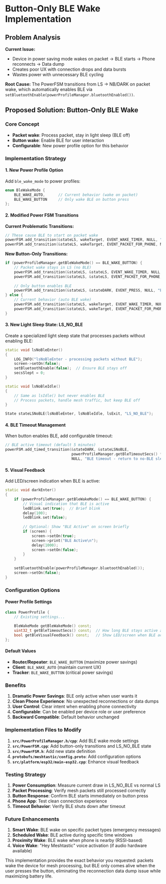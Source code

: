 # Button-Only BLE Wake Implementation

## Problem Analysis

**Current Issue:**
- Device in power saving mode wakes on packet → BLE starts → Phone reconnects → Data dump
- Creates poor UX with connection drops and data bursts
- Wastes power with unnecessary BLE cycling

**Root Cause:**
The PowerFSM transitions from LS → NB/DARK on packet wake, which automatically enables BLE via `setBluetoothEnable(powerProfileManager.bluetoothEnabled())`.

## Proposed Solution: Button-Only BLE Wake

### Core Concept
- **Packet wake**: Process packet, stay in light sleep (BLE off)
- **Button wake**: Enable BLE for user interaction
- **Configurable**: New power profile option for this behavior

### Implementation Strategy

#### 1. New Power Profile Option
Add `ble_wake_mode` to power profiles:
```cpp
enum BleWakeMode {
    BLE_WAKE_AUTO,      // Current behavior (wake on packet)
    BLE_WAKE_BUTTON     // Only wake BLE on button press
};
```

#### 2. Modified Power FSM Transitions

**Current Problematic Transitions:**
```cpp
// These cause BLE to start on packet wake
powerFSM.add_transition(&stateLS, wakeTarget, EVENT_WAKE_TIMER, NULL, "Wake timer");
powerFSM.add_transition(&stateLS, wakeTarget, EVENT_PACKET_FOR_PHONE, NULL, "Received packet");
```

**New Button-Only Transitions:**
```cpp
if (powerProfileManager.getBleWakeMode() == BLE_WAKE_BUTTON) {
    // Packet wake stays in LS (no BLE)
    powerFSM.add_transition(&stateLS, &stateLS, EVENT_WAKE_TIMER, NULL, "Wake timer (no BLE)");
    powerFSM.add_transition(&stateLS, &stateLS, EVENT_PACKET_FOR_PHONE, NULL, "Packet processed (no BLE)");
    
    // Only button enables BLE
    powerFSM.add_transition(&stateLS, &stateDARK, EVENT_PRESS, NULL, "Button wake (enable BLE)");
} else {
    // Current behavior (auto BLE wake)
    powerFSM.add_transition(&stateLS, wakeTarget, EVENT_WAKE_TIMER, NULL, "Wake timer");
    powerFSM.add_transition(&stateLS, wakeTarget, EVENT_PACKET_FOR_PHONE, NULL, "Received packet");
}
```

#### 3. New Light Sleep State: LS_NO_BLE

Create a specialized light sleep state that processes packets without enabling BLE:

```cpp
static void lsNoBleEnter()
{
    LOG_INFO("lsNoBleEnter - processing packets without BLE");
    screen->setOn(false);
    setBluetoothEnable(false);  // Ensure BLE stays off
    secsSlept = 0;
}

static void lsNoBleIdle()
{
    // Same as lsIdle() but never enables BLE
    // Process packets, handle mesh traffic, but keep BLE off
}

State stateLSNoBLE(lsNoBleEnter, lsNoBleIdle, lsExit, "LS_NO_BLE");
```

#### 4. BLE Timeout Management

When button enables BLE, add configurable timeout:

```cpp
// BLE active timeout (default 5 minutes)
powerFSM.add_timed_transition(&stateDARK, &stateLSNoBLE,
                              powerProfileManager.getBleTimeoutSecs() * 1000,
                              NULL, "BLE timeout - return to no-BLE sleep");
```

#### 5. Visual Feedback

Add LED/screen indication when BLE is active:
```cpp
static void darkEnter()
{
    if (powerProfileManager.getBleWakeMode() == BLE_WAKE_BUTTON) {
        // Visual indication that BLE is active
        ledBlink.set(true);  // Brief blink
        delay(100);
        ledBlink.set(false);
        
        // Optional: Show "BLE Active" on screen briefly
        if (screen) {
            screen->setOn(true);
            screen->print("BLE Active\n");
            delay(1000);
            screen->setOn(false);
        }
    }
    
    setBluetoothEnable(powerProfileManager.bluetoothEnabled());
    screen->setOn(false);
}
```

### Configuration Options

#### Power Profile Settings
```cpp
class PowerProfile {
    // Existing settings...
    
    BleWakeMode getBleWakeMode() const;
    uint32_t getBleTimeoutSecs() const;  // How long BLE stays active after button
    bool getBleVisualFeedback() const;   // Show LED/screen when BLE active
};
```

#### Default Values
- **Router/Repeater**: `BLE_WAKE_BUTTON` (maximize power savings)
- **Client**: `BLE_WAKE_AUTO` (maintain current UX)
- **Tracker**: `BLE_WAKE_BUTTON` (critical power savings)

### Benefits

1. **Dramatic Power Savings**: BLE only active when user wants it
2. **Clean Phone Experience**: No unexpected reconnections or data dumps
3. **User Control**: Clear intent when enabling phone connectivity
4. **Configurable**: Can be enabled per device role or user preference
5. **Backward Compatible**: Default behavior unchanged

### Implementation Files to Modify

1. **`src/PowerProfileManager.h/cpp`**: Add BLE wake mode settings
2. **`src/PowerFSM.cpp`**: Add button-only transitions and LS_NO_BLE state
3. **`src/PowerFSM.h`**: Add new state definition
4. **`protobufs/meshtastic/config.proto`**: Add configuration options
5. **`src/platform/esp32/main-esp32.cpp`**: Enhance visual feedback

### Testing Strategy

1. **Power Consumption**: Measure current draw in LS_NO_BLE vs normal LS
2. **Packet Processing**: Verify mesh packets still processed correctly
3. **Button Response**: Confirm BLE starts immediately on button press
4. **Phone App**: Test clean connection experience
5. **Timeout Behavior**: Verify BLE shuts down after timeout

### Future Enhancements

1. **Smart Wake**: BLE wake on specific packet types (emergency messages)
2. **Scheduled Wake**: BLE active during specific time windows
3. **Proximity Wake**: BLE wake when phone is nearby (RSSI-based)
4. **Voice Wake**: "Hey Meshtastic" voice activation (if audio hardware available)

This implementation provides the exact behavior you requested: packets wake the device for mesh processing, but BLE only comes alive when the user presses the button, eliminating the reconnection data dump issue while maximizing battery life.
